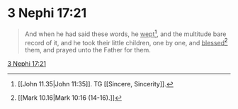 # 3 Nephi 17:21

> And when he had said these words, he <u>wept</u>[^a], and the multitude bare record of it, and he took their little children, one by one, and <u>blessed</u>[^b] them, and prayed unto the Father for them.

[3 Nephi 17:21](https://www.churchofjesuschrist.org/study/scriptures/bofm/3-ne/17?lang=eng&id=p21#p21)


[^a]: [[John 11.35|John 11:35]]. TG [[Sincere, Sincerity]].
[^b]: [[Mark 10.16|Mark 10:16 (14-16).]]
